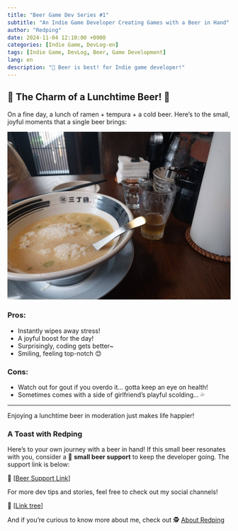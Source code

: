 ```yaml
---
title: "Beer Game Dev Series #1"  
subtitle: "An Indie Game Developer Creating Games with a Beer in Hand"  
author: "Redping"  
date: 2024-11-04 12:10:00 +0900  
categories: [Indie Game, DevLog-en]  
tags: [Indie Game, DevLog, Beer, Game Development]  
lang: en  
description: "🍻 Beer is best! for Indie game developer!"  
---
```


## 🍻 The Charm of a Lunchtime Beer! 🍻

On a fine day, a lunch of ramen + tempura + a cold beer. Here’s to the small, joyful moments that a single beer brings:

![bear picture](/img/bear.jpg)

### Pros:

- Instantly wipes away stress!  
- A joyful boost for the day!  
- Surprisingly, coding gets better~  
- Smiling, feeling top-notch 😊  

### Cons:

- Watch out for gout if you overdo it… gotta keep an eye on health!  
- Sometimes comes with a side of girlfriend’s playful scolding… 💦  

---

Enjoying a lunchtime beer in moderation just makes life happier!

### A Toast with Redping

Here’s to your own journey with a beer in hand! If this small beer resonates with you, consider a 🍻 **small beer support** to keep the developer going. The support link is below:

🍻 [[Beer Support Link](https://github.com/sponsors/RedpingDev)]

For more dev tips and stories, feel free to check out my social channels!

🌲 [[Link tree](https://linktr.ee/RedpingGames)]

And if you’re curious to know more about me, check out 🕵️ [About Redping](/posts/en/about)

